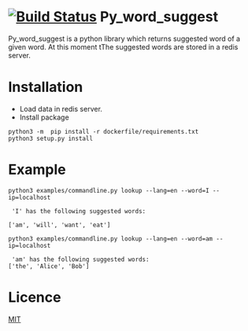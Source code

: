[![Build Status](https://travis-ci.org/eronde/py_word_suggest.svg?branch=master)](https://travis-ci.org/eronde/py_word_suggest)
Py_word_suggest
==============
Py_word_suggest is a  python library which returns suggested word of a given word. At this moment tThe suggested words are stored in a redis server.
# Installation
- Load data in redis server.
- Install package 
````
python3 -m  pip install -r dockerfile/requirements.txt
python3 setup.py install
````

# Example
````
python3 examples/commandline.py lookup --lang=en --word=I --ip=localhost

 'I' has the following suggested words:

['am', 'will', 'want', 'eat'] 

python3 examples/commandline.py lookup --lang=en --word=am --ip=localhost

 'am' has the following suggested words:
['the', 'Alice', 'Bob']   
````


Licence
=======
[MIT](https://github.com/eronde/py_word_suggest/blob/master/LICENSE)
